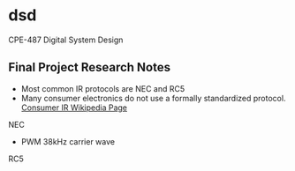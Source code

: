 # dsd
CPE-487 Digital System Design


## Final Project Research Notes

- Most common IR protocols are NEC and RC5
- Many consumer electronics do not use a formally standardized protocol. [Consumer IR Wikipedia Page](https://en.wikipedia.org/wiki/Consumer_IR)

NEC
- PWM 38kHz carrier wave

RC5
